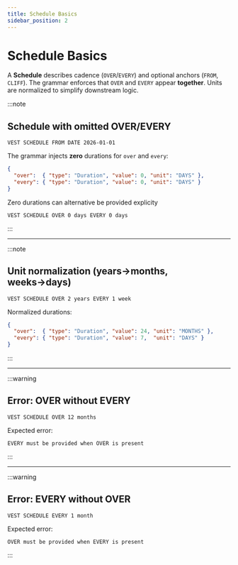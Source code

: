 ```yaml
---
title: Schedule Basics
sidebar_position: 2
---
```


# Schedule Basics

A **Schedule** describes cadence (`OVER`/`EVERY`) and optional anchors (`FROM`, `CLIFF`). The grammar enforces that `OVER` and `EVERY` appear **together**. Units are normalized to simplify downstream logic.

:::note
## Schedule with omitted OVER/EVERY

```vest
VEST SCHEDULE FROM DATE 2026-01-01
```

The grammar injects **zero** durations for `over` and `every`:

```json
{
  "over":  { "type": "Duration", "value": 0, "unit": "DAYS" },
  "every": { "type": "Duration", "value": 0, "unit": "DAYS" }
}
```

Zero durations can alternative be provided explicity
```vest
VEST SCHEDULE OVER 0 days EVERY 0 days
```

:::

---

:::note
## Unit normalization (years→months, weeks→days)

```vest
VEST SCHEDULE OVER 2 years EVERY 1 week
```

Normalized durations:

```json
{
  "over":  { "type": "Duration", "value": 24, "unit": "MONTHS" },
  "every": { "type": "Duration", "value": 7,  "unit": "DAYS" }
}
```

:::

---

:::warning
## Error: OVER without EVERY

```vest
VEST SCHEDULE OVER 12 months
```

Expected error:

```
EVERY must be provided when OVER is present
```

:::

---

:::warning
## Error: EVERY without OVER

```vest
VEST SCHEDULE EVERY 1 month
```

Expected error:

```
OVER must be provided when EVERY is present
```
:::
